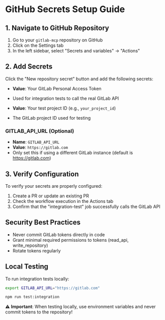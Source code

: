 # GitHub Secrets Setup Guide

## 1. Navigate to GitHub Repository

1. Go to your `gitlab-mcp` repository on GitHub
2. Click on the Settings tab
3. In the left sidebar, select "Secrets and variables" → "Actions"

## 2. Add Secrets

Click the "New repository secret" button and add the following secrets:

- **Value**: Your GitLab Personal Access Token
- Used for integration tests to call the real GitLab API

- **Value**: Your test project ID (e.g., `your_project_id`)
- The GitLab project ID used for testing

### GITLAB_API_URL (Optional)

- **Name**: `GITLAB_API_URL`
- **Value**: `https://gitlab.com`
- Only set this if using a different GitLab instance (default is https://gitlab.com)

## 3. Verify Configuration

To verify your secrets are properly configured:

1. Create a PR or update an existing PR
2. Check the workflow execution in the Actions tab
3. Confirm that the "integration-test" job successfully calls the GitLab API

## Security Best Practices

- Never commit GitLab tokens directly in code
- Grant minimal required permissions to tokens (read_api, write_repository)
- Rotate tokens regularly

## Local Testing

To run integration tests locally:

```bash
export GITLAB_API_URL="https://gitlab.com"

npm run test:integration
```

⚠️ **Important**: When testing locally, use environment variables and never commit tokens to the repository!
